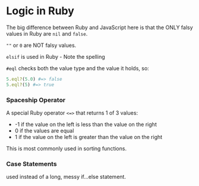 # Logic in Ruby

The big difference between Ruby and JavaScript here is that the ONLY falsy values in Ruby are `nil` and `false`.

`""` or `0` are NOT falsy values.

`elsif` is used in Ruby - Note the spelling

`#eql` checks both the value type and the value it holds, so:

```ruby
5.eql?(5.0) #=> false
5.eql?(5) #=> true
```

### Spaceship Operator

A special Ruby operator `<=>` that returns 1 of 3 values:

- -1 if the value on the left is less than the value on the right
- 0 if the values are equal
- 1 if the value on the left is greater than the value on the right

This is most commonly used in sorting functions.

### Case Statements

used instead of a long, messy if...else statement.
